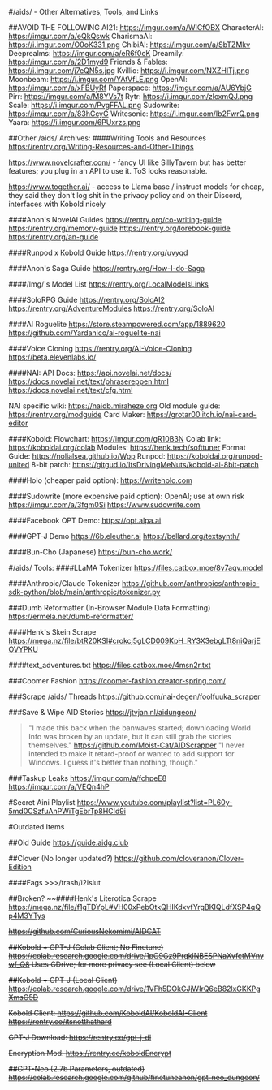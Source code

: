#/aids/ - Other Alternatives, Tools, and Links

##AVOID THE FOLLOWING
AI21: https://imgur.com/a/WICfOBX
CharacterAI: https://imgur.com/a/eQkQswk
CharismaAI: https://i.imgur.com/O0oK331.png
ChibiAI: https://imgur.com/a/SbTZMkv
Deeprealms: https://imgur.com/a/eR6f0cK
Dreamily: https://imgur.com/a/2D1myd9
Friends & Fables: https://i.imgur.com/j7eQN5s.jpg
Kvillio: https://i.imgur.com/NXZHlTj.png
Moonbeam: https://i.imgur.com/YAtVfLE.png
OpenAI: https://imgur.com/a/xFBUyRf
Paperspace: https://imgur.com/a/AU6YbjG
Pirr: https://imgur.com/a/M8YVs7t
Rytr: https://i.imgur.com/zlcxmQJ.png
Scale: https://i.imgur.com/PvgFFAL.png
Sudowrite: https://imgur.com/a/83hCcyG
Writesonic: https://i.imgur.com/Ib2FwrQ.png
Yaara: https://i.imgur.com/6PUxrzs.png

##Other /aids/ Archives:
####Writing Tools and Resources
https://rentry.org/Writing-Resources-and-Other-Things

https://www.novelcrafter.com/ - fancy UI like SillyTavern but has better features; you plug in an API to use it. ToS looks reasonable.

https://www.together.ai/ - access to Llama base / instruct models for cheap, they said they don't log shit in the privacy policy and on their Discord, interfaces with Kobold nicely

####Anon's NovelAI Guides
https://rentry.org/co-writing-guide
https://rentry.org/memory-guide
https://rentry.org/lorebook-guide
https://rentry.org/an-guide

####Runpod x Kobold Guide
https://rentry.org/uvyqd

####Anon's Saga Guide
https://rentry.org/How-I-do-Saga

####/lmg/'s Model List
https://rentry.org/LocalModelsLinks

####SoloRPG Guide
https://rentry.org/SoloAI2
https://rentry.org/AdventureModules
https://rentry.org/SoloAI

####AI Roguelite
https://store.steampowered.com/app/1889620
https://github.com/Yardanico/ai-roguelite-nai

####Voice Cloning
https://rentry.org/AI-Voice-Cloning
https://beta.elevenlabs.io/

####NAI:
API Docs: https://api.novelai.net/docs/
https://docs.novelai.net/text/phrasereppen.html
https://docs.novelai.net/text/cfg.html

NAI specific wiki: https://naidb.miraheze.org
Old module guide: https://rentry.org/modguide
Card Maker: https://grotar00.itch.io/nai-card-editor

####Kobold:
Flowchart: https://imgur.com/gR10B3N
Colab link: https://koboldai.org/colab
Modules: https://henk.tech/softtuner
Format Guide: https://nolialsea.github.io/Wpp
Runpod: https://koboldai.org/runpod-united
8-bit patch: https://gitgud.io/ItsDrivingMeNuts/kobold-ai-8bit-patch

####Holo (cheaper paid option):
https://writeholo.com

####Sudowrite (more expensive paid option):
OpenAI; use at own risk https://imgur.com/a/3fgm0Si
https://www.sudowrite.com

####Facebook OPT Demo: 
https://opt.alpa.ai

####GPT-J Demo
https://6b.eleuther.ai
https://bellard.org/textsynth/

####Bun-Cho (Japanese)
https://bun-cho.work/

#/aids/ Tools:
####LLaMA Tokenizer
https://files.catbox.moe/8v7aqv.model

####Anthropic/Claude Tokenizer
https://github.com/anthropics/anthropic-sdk-python/blob/main/anthropic/tokenizer.py

###Dumb Reformatter (In-Browser Module Data Formatting)
https://ermela.net/dumb-reformatter/

####Henk's Skein Scrape
https://mega.nz/file/btR20KSI#crokcj5gLCD009KpH_RY3X3ebgLTt8niQarjEOVYPKU

####text_adventures.txt
https://files.catbox.moe/4msn2r.txt

###Coomer Fashion
https://coomer-fashion.creator-spring.com/

###Scrape /aids/ Threads
https://github.com/nai-degen/foolfuuka_scraper

###Save & Wipe AID Stories
https://jtvjan.nl/aidungeon/
>"I made this back when the banwaves started; downloading World Info was broken by an update, but it can still grab the stories themselves."
https://github.com/Moist-Cat/AIDScrapper
>"I never intended to make it retard-proof or wanted to add support for Windows. I guess it's better than nothing, though."

###Taskup Leaks
https://imgur.com/a/fchpeE8
https://imgur.com/a/VEQn4hP

#Secret Aini Playlist
https://www.youtube.com/playlist?list=PL60y-5md0CSzfuAnPWiTgEbrTp8HCId9i

#Outdated Items

##Old Guide
https://guide.aidg.club

##Clover (No longer updated?)
https://github.com/cloveranon/Clover-Edition

####Fags
\>>>/trash/i2islut

##Broken?
~~####Henk's Literotica Scrape
https://mega.nz/file/f1gTDYpL#VH00xPebOtkQHIKdxvfYrgBKIQLdfXSP4qQp4M3YTys

~~https://github.com/CuriousNekomimi/AIDCAT~~

~~##Kobold + GPT-J (Colab Client; No Finetune)
https://colab.research.google.com/drive/1pG9Gz9PrqklNBESPNaXvfctMVnvwf_Q8
Uses GDrive; for more privacy see (Local Client) below~~

~~##Kobold + GPT-J (Local Client)
https://colab.research.google.com/drive/1VFh5DOkCJjWIrQ6eB82lxGKKPgXmsO5D~~

~~Kobold Client: https://github.com/KoboldAI/KoboldAI-Client
https://rentry.co/itsnotthathard~~

~~GPT-J Download: https://rentry.co/gpt-j-dl~~

~~Encryption Mod: https://rentry.co/koboldEncrypt~~

~~##GPT-Neo (2.7b Parameters, outdated)
https://colab.research.google.com/github/finetuneanon/gpt-neo_dungeon/~~